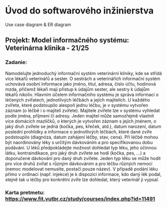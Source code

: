 # Úvod do softwarového inžinierstva

Use case diagram & ER diagram

## Projekt: Model informačného systému: Veterinárna klinika - 21/25
### Zadanie:
Namodelujte jednoduchý informační systém veterinární kliniky, kde se střídá více lékařů veterinářů a sester. O sestrách a veterinářích informační systém uchovává osobní informace jako jméno, titul, adresa, číslo účtu, hodinová mzda, přičemž lékaři mají přístup k údajům sester, ale sestry k údajům lékařů nikoliv. Hlavním účelem informačního systému je správa informací o léčených zvířatech, jednotlivých léčbách a jejich majitelích. U každého zvířete, které podstoupilo alespoň jednu léčbu, je v systému vytvořen záznam (o léčbě i o majiteli zvířete). Majitele zvířete lze v systému vyhledat podle jména, příjmení či adresy. Jeden majitel může samozřejmě vlastnit více domácích mazlíčků, o kterých je vytvořen záznam s jejich jménem, o jaký druh zvířete se jedná (kočka, pes, křeček, atd.), datum narození, datum poslední prohlídky a informace o jednotlivých léčbách, které dané zvíře podstoupilo (diagnóza, datum zahájení léčby, stav, cena). Při léčbě mohou být naordinovány léky s určitým dávkováním a pro specifikovanou dobu podávání. U léků předpokládejte možnost dohledat typ léku, jeho účinnou látku, kontraindikace, pro jaký druh zvířete se hodí (kočka, pes, ...) a doporučené dávkování pro daný druh zvířete. Jeden typ léku se může hodit pro více druhů zvířat s různým dávkováním a pro léčbu různých nemocí (nemoc modelovat nemusíte, postačí pouze název). V případě podání léku přímo v ordinaci (např. injekce) je k dispozici informace, kdo daný lék podal, stejně tak u léčby pro konkrétní zvíře lze dohledat, který veterinář ji vypsal.

### Karta pretmetu: https://www.fit.vutbr.cz/study/courses/index.php?id=11491
